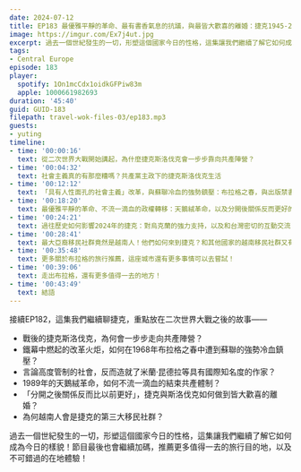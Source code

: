 ```yaml
---
date: 2024-07-12
title: EP183 最優雅平靜的革命、最有書香氣息的抗議，與最皆大歡喜的離婚：捷克1945-2024
image: https://imgur.com/Ex7j4ut.jpg
excerpt: 過去一個世紀發生的一切，形塑這個國家今日的性格，這集讓我們繼續了解它如何成為今日的樣貌！節目最後也會繼續加碼，推薦更多值得一去的旅行目的地，以及不可錯過的在地體驗！
tags:
- Central Europe
episode: 183
player:
  spotify: 1On1mcCdx1oidkGFPiw83m
  apple: 1000661982693
duration: '45:40'
guid: GUID-183
filepath: travel-wok-files-03/ep183.mp3
guests:
- yuting
timeline:
- time: '00:00:16'
  text: 從二次世界大戰開始講起，為什麼捷克斯洛伐克會一步步靠向共產陣營？
- time: '00:04:32'
  text: 社會主義真的有那麼糟嗎？共產黨主政下的捷克斯洛伐克生活
- time: '00:12:12'
  text: 「具有人性面孔的社會主義」改革，與蘇聯冷血的強勢鎮壓：布拉格之春，與出版禁書的那些作家
- time: '00:18:20'
  text: 最優雅平靜的革命、不流一滴血的政權轉移：天鵝絨革命，以及分開後關係反而更好的捷克與斯洛伐克
- time: '00:24:21'
  text: 過往歷史如何影響2024年的捷克：對烏克蘭的強力支持，以及和台灣密切的互動交流
- time: '00:28:41'
  text: 最大亞裔移民社群竟然是越南人！他們如何來到捷克？和其他國家的越南移民社群又有什麼不同？
- time: '00:35:48'
  text: 更多關於布拉格的旅行推薦，這座城市還有更多事情可以去嘗試！
- time: '00:39:06'
  text: 走出布拉格，還有更多值得一去的地方！
- time: '00:43:49'
  text: 結語
---
```

接續EP182，這集我們繼續聊捷克，重點放在二次世界大戰之後的故事——

* 戰後的捷克斯洛伐克，為何會一步步走向共產陣營？
* 鐵幕中燃起的改革火炬，如何在1968年布拉格之春中遭到蘇聯的強勢冷血鎮壓？
* 言論高度管制的社會，反而造就了米蘭·昆德拉等具有國際知名度的作家？
* 1989年的天鵝絨革命，如何不流一滴血的結束共產體制？
* 「分開之後關係反而比以前更好」，捷克與斯洛伐克如何做到皆大歡喜的離婚？
* 為何越南人會是捷克的第三大移民社群？

過去一個世紀發生的一切，形塑這個國家今日的性格，這集讓我們繼續了解它如何成為今日的樣貌！節目最後也會繼續加碼，推薦更多值得一去的旅行目的地，以及不可錯過的在地體驗！
